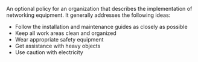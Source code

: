 An optional policy for an organization that describes the implementation of networking equipment. It generally addresses the following ideas:
- Follow the installation and maintenance guides as closely as possible
- Keep all work areas clean and organized
- Wear appropriate safety equipment
- Get assistance with heavy objects
- Use caution with electricity